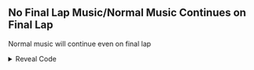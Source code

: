 ## No Final Lap Music/Normal Music Continues on Final Lap

Normal music will continue even on final lap

<details>
<summary>Reveal Code</summary>

```armv7
003C8154 EA000026
003D2990 00000000
```
</details>